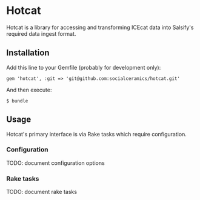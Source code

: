 # Hotcat

Hotcat is a library for accessing and transforming ICEcat data into Salsify's required data ingest format.

## Installation

Add this line to your Gemfile (probably for development only):

    gem 'hotcat', :git => 'git@github.com:socialceramics/hotcat.git'

And then execute:

    $ bundle

## Usage

Hotcat's primary interface is via Rake tasks which require configuration.

### Configuration

TODO: document configuration options

### Rake tasks

TODO: document rake tasks
